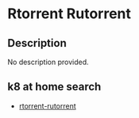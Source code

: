 # Rtorrent Rutorrent

## Description

No description provided.

## k8 at home search

- [rtorrent-rutorrent](https://nanne.dev/k8s-at-home-search/#/rtorrent-rutorrent)
